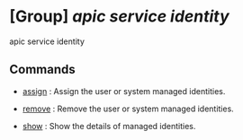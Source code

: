 # [Group] _apic service identity_

apic service identity

## Commands

- [assign](/Commands/apic/service/identity/_assign.md)
: Assign the user or system managed identities.

- [remove](/Commands/apic/service/identity/_remove.md)
: Remove the user or system managed identities.

- [show](/Commands/apic/service/identity/_show.md)
: Show the details of managed identities.
